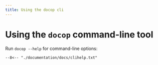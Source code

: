 ```yaml
---
title: Using the docop cli
---
```

# Using the `docop` command-line tool

Run `docop --help` for command-line options:

```
--8<-- "./documentation/docs/clihelp.txt"
```
